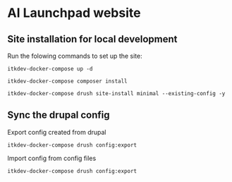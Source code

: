 # AI Launchpad website


## Site installation for local development

Run the folowing commands to set up the site:

`itkdev-docker-compose up -d`

`itkdev-docker-compose composer install`

`itkdev-docker-compose drush site-install minimal --existing-config -y`

## Sync the drupal config

Export config created from drupal

`itkdev-docker-compose drush config:export`

Import config from config files

`itkdev-docker-compose drush config:export`
